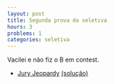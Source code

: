 ```yaml
---
layout: post
title: Segunda prova da seletiva
hours: 3
problems: 1
categories: seletiva
---
```


Vacilei e não fiz o B em contest.

- [Jury Jeopardy](https://open.kattis.com/problems/juryjeopardy) [(solução)](https://github.com/LGBitencourt/Competitive-Programming/blob/master/kattis/juryjeopardy.cpp)
